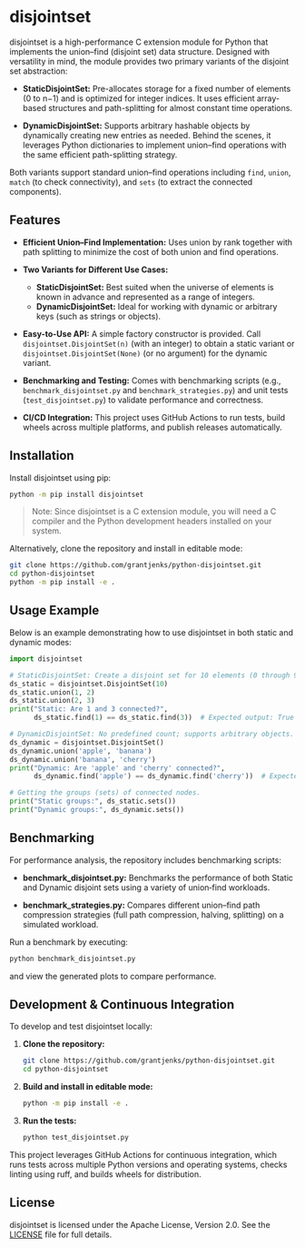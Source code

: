 # disjointset

disjointset is a high-performance C extension module for Python that implements the union–find (disjoint set) data structure. Designed with versatility in mind, the module provides two primary variants of the disjoint set abstraction:

- **StaticDisjointSet:**
  Pre-allocates storage for a fixed number of elements (0 to n−1) and is optimized for integer indices. It uses efficient array-based structures and path-splitting for almost constant time operations.

- **DynamicDisjointSet:**
  Supports arbitrary hashable objects by dynamically creating new entries as needed. Behind the scenes, it leverages Python dictionaries to implement union–find operations with the same efficient path-splitting strategy.

Both variants support standard union–find operations including `find`, `union`, `match` (to check connectivity), and `sets` (to extract the connected components).

## Features

- **Efficient Union–Find Implementation:**
  Uses union by rank together with path splitting to minimize the cost of both union and find operations.

- **Two Variants for Different Use Cases:**
  - **StaticDisjointSet:** Best suited when the universe of elements is known in advance and represented as a range of integers.
  - **DynamicDisjointSet:** Ideal for working with dynamic or arbitrary keys (such as strings or objects).

- **Easy-to-Use API:**
  A simple factory constructor is provided. Call `disjointset.DisjointSet(n)` (with an integer) to obtain a static variant or `disjointset.DisjointSet(None)` (or no argument) for the dynamic variant.

- **Benchmarking and Testing:**
  Comes with benchmarking scripts (e.g., `benchmark_disjointset.py` and `benchmark_strategies.py`) and unit tests (`test_disjointset.py`) to validate performance and correctness.

- **CI/CD Integration:**
  This project uses GitHub Actions to run tests, build wheels across multiple platforms, and publish releases automatically.

## Installation

Install disjointset using pip:

```bash
python -m pip install disjointset
```

> Note: Since disjointset is a C extension module, you will need a C compiler and the Python development headers installed on your system.

Alternatively, clone the repository and install in editable mode:

```bash
git clone https://github.com/grantjenks/python-disjointset.git
cd python-disjointset
python -m pip install -e .
```

## Usage Example

Below is an example demonstrating how to use disjointset in both static and dynamic modes:

```python
import disjointset

# StaticDisjointSet: Create a disjoint set for 10 elements (0 through 9).
ds_static = disjointset.DisjointSet(10)
ds_static.union(1, 2)
ds_static.union(2, 3)
print("Static: Are 1 and 3 connected?",
      ds_static.find(1) == ds_static.find(3))  # Expected output: True

# DynamicDisjointSet: No predefined count; supports arbitrary objects.
ds_dynamic = disjointset.DisjointSet()
ds_dynamic.union('apple', 'banana')
ds_dynamic.union('banana', 'cherry')
print("Dynamic: Are 'apple' and 'cherry' connected?",
      ds_dynamic.find('apple') == ds_dynamic.find('cherry'))  # Expected output: True

# Getting the groups (sets) of connected nodes.
print("Static groups:", ds_static.sets())
print("Dynamic groups:", ds_dynamic.sets())
```

## Benchmarking

For performance analysis, the repository includes benchmarking scripts:

- **benchmark_disjointset.py:**
  Benchmarks the performance of both Static and Dynamic disjoint sets using a variety of union‑find workloads.

- **benchmark_strategies.py:**
  Compares different union–find path compression strategies (full path compression, halving, splitting) on a simulated workload.

Run a benchmark by executing:

```bash
python benchmark_disjointset.py
```

and view the generated plots to compare performance.

## Development & Continuous Integration

To develop and test disjointset locally:

1. **Clone the repository:**

   ```bash
   git clone https://github.com/grantjenks/python-disjointset.git
   cd python-disjointset
   ```

2. **Build and install in editable mode:**

   ```bash
   python -m pip install -e .
   ```

3. **Run the tests:**

   ```bash
   python test_disjointset.py
   ```

This project leverages GitHub Actions for continuous integration, which runs tests across multiple Python versions and operating systems, checks linting using ruff, and builds wheels for distribution.

## License

disjointset is licensed under the Apache License, Version 2.0. See the [LICENSE](LICENSE) file for full details.
